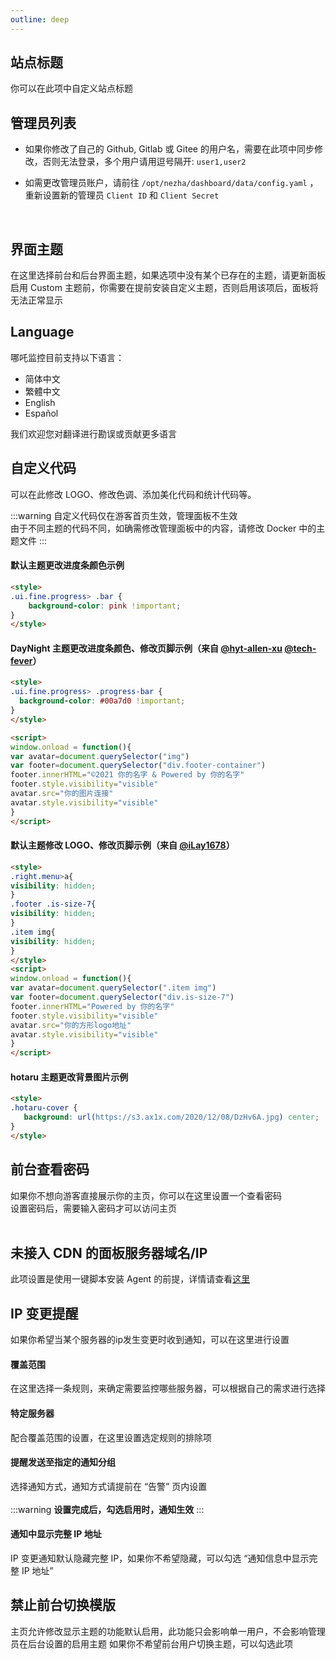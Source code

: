 ```yaml
---
outline: deep
---
```


## 站点标题

你可以在此项中自定义站点标题
<br/>

## 管理员列表
+ 如果你修改了自己的 Github, Gitlab 或 Gitee 的用户名，需要在此项中同步修改，否则无法登录，多个用户请用逗号隔开: `user1,user2`  

+ 如需更改管理员账户，请前往 `/opt/nezha/dashboard/data/config.yaml` ，重新设置新的管理员 `Client ID` 和 `Client Secret` 
<br/>

## 界面主题
在这里选择前台和后台界面主题，如果选项中没有某个已存在的主题，请更新面板  
启用 Custom 主题前，你需要在提前安装自定义主题，否则启用该项后，面板将无法正常显示
<br/>

## Language
哪吒监控目前支持以下语言：  

+ 简体中文
+ 繁體中文
+ English
+ Español
 
我们欢迎您对翻译进行勘误或贡献更多语言
<br/>

## 自定义代码  
可以在此修改 LOGO、修改色调、添加美化代码和统计代码等。

:::warning 
自定义代码仅在游客首页生效，管理面板不生效  
由于不同主题的代码不同，如确需修改管理面板中的内容，请修改 Docker 中的主题文件
:::
<br/>

#### 默认主题更改进度条颜色示例

  ```html
  <style>
  .ui.fine.progress> .bar {
      background-color: pink !important;
  }
  </style>
  ```

#### DayNight 主题更改进度条颜色、修改页脚示例（来自 [@hyt-allen-xu](https://github.com/hyt-allen-xu)  [@tech-fever](https://github.com/tech-fever)）

  ```html
  <style>
  .ui.fine.progress> .progress-bar {
    background-color: #00a7d0 !important;
  }
  </style>
  
  <script>
  window.onload = function(){
  var avatar=document.querySelector("img")
  var footer=document.querySelector("div.footer-container")
  footer.innerHTML="©2021 你的名字 & Powered by 你的名字"
  footer.style.visibility="visible"
  avatar.src="你的图片连接"
  avatar.style.visibility="visible"
}
  </script>
  ```

#### 默认主题修改 LOGO、修改页脚示例（来自 [@iLay1678](https://github.com/iLay1678)）

  ```html
  <style>
  .right.menu>a{
  visibility: hidden;
  }
  .footer .is-size-7{
  visibility: hidden;
  }
  .item img{
  visibility: hidden;
  }
  </style>
  <script>
  window.onload = function(){
  var avatar=document.querySelector(".item img")
  var footer=document.querySelector("div.is-size-7")
  footer.innerHTML="Powered by 你的名字"
  footer.style.visibility="visible"
  avatar.src="你的方形logo地址"
  avatar.style.visibility="visible"
  }
  </script>
  ```

#### hotaru 主题更改背景图片示例

  ```html
  <style>
  .hotaru-cover {
     background: url(https://s3.ax1x.com/2020/12/08/DzHv6A.jpg) center;
  }
  </style>
  ```
## 前台查看密码
如果你不想向游客直接展示你的主页，你可以在这里设置一个查看密码  
设置密码后，需要输入密码才可以访问主页  
<br/>

## 未接入 CDN 的面板服务器域名/IP
此项设置是使用一键脚本安装 Agent 的前提，详情请查看[这里](/guide/agent.html#%E5%87%86%E5%A4%87%E5%B7%A5%E4%BD%9C)
<br/>

## IP 变更提醒
如果你希望当某个服务器的ip发生变更时收到通知，可以在这里进行设置  
#### 覆盖范围  
在这里选择一条规则，来确定需要监控哪些服务器，可以根据自己的需求进行选择  
#### 特定服务器
配合覆盖范围的设置，在这里设置选定规则的排除项
#### 提醒发送至指定的通知分组
选择通知方式，通知方式请提前在 “告警” 页内设置  
<br/>
:::warning 
**设置完成后，勾选启用时，通知生效**
:::
<br/>   

#### 通知中显示完整 IP 地址   
IP 变更通知默认隐藏完整 IP，如果你不希望隐藏，可以勾选 “通知信息中显示完整 IP 地址”

## 禁止前台切换模版
主页允许修改显示主题的功能默认启用，此功能只会影响单一用户，不会影响管理员在后台设置的启用主题
如果你不希望前台用户切换主题，可以勾选此项